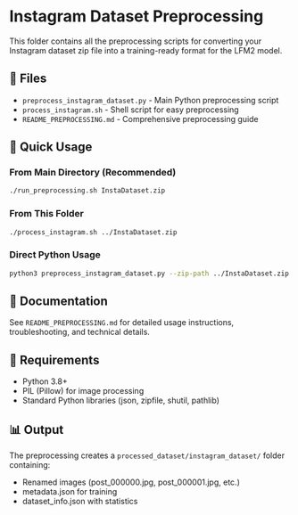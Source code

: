 # Instagram Dataset Preprocessing

This folder contains all the preprocessing scripts for converting your Instagram dataset zip file into a training-ready format for the LFM2 model.

## 📁 Files

- `preprocess_instagram_dataset.py` - Main Python preprocessing script
- `process_instagram.sh` - Shell script for easy preprocessing
- `README_PREPROCESSING.md` - Comprehensive preprocessing guide

## 🚀 Quick Usage

### From Main Directory (Recommended)
```bash
./run_preprocessing.sh InstaDataset.zip
```

### From This Folder
```bash
./process_instagram.sh ../InstaDataset.zip
```

### Direct Python Usage
```bash
python3 preprocess_instagram_dataset.py --zip-path ../InstaDataset.zip --output-dir ../processed_dataset
```

## 📖 Documentation

See `README_PREPROCESSING.md` for detailed usage instructions, troubleshooting, and technical details.

## 🔧 Requirements

- Python 3.8+
- PIL (Pillow) for image processing
- Standard Python libraries (json, zipfile, shutil, pathlib)

## 📊 Output

The preprocessing creates a `processed_dataset/instagram_dataset/` folder containing:
- Renamed images (post_000000.jpg, post_000001.jpg, etc.)
- metadata.json for training
- dataset_info.json with statistics
